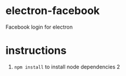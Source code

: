 # electron-facebook
Facebook login for electron


# instructions
1. ```npm install``` to install node dependencies
2
